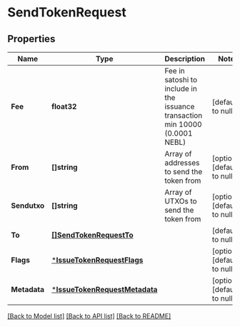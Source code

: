 # SendTokenRequest

## Properties
Name | Type | Description | Notes
------------ | ------------- | ------------- | -------------
**Fee** | **float32** | Fee in satoshi to include in the issuance transaction min 10000 (0.0001 NEBL) | [default to null]
**From** | **[]string** | Array of addresses to send the token from | [optional] [default to null]
**Sendutxo** | **[]string** | Array of UTXOs to send the token from | [optional] [default to null]
**To** | [**[]SendTokenRequestTo**](sendTokenRequest_to.md) |  | [default to null]
**Flags** | [***IssueTokenRequestFlags**](issueTokenRequest_flags.md) |  | [optional] [default to null]
**Metadata** | [***IssueTokenRequestMetadata**](issueTokenRequest_metadata.md) |  | [optional] [default to null]

[[Back to Model list]](../README.md#documentation-for-models) [[Back to API list]](../README.md#documentation-for-api-endpoints) [[Back to README]](../README.md)


